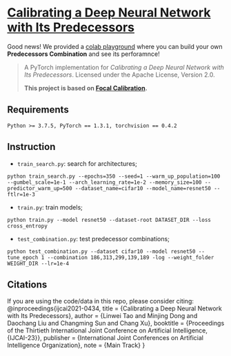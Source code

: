 # [Calibrating a Deep Neural Network with Its Predecessors](https://arxiv.org/abs/2302.06245)
Good news! We provided a [colab playground](https://colab.research.google.com/drive/1TjwzG962eyOF51zzqlWLwv3Wq-lgMHZM?usp=sharing) where you can build your own **Predecessors Combination** and see its perforamnce!

> A PyTorch implementation for _Calibrating a Deep Neural Network with Its Predecessors_. Licensed under the Apache License, Version 2.0.
> 
> **This project is based on [Focal Calibration](https://github.com/torrvision/focal_calibration).**
> 


## Requirements
```
Python >= 3.7.5, PyTorch == 1.3.1, torchvision == 0.4.2
```

## Instruction

* `train_search.py`: search for architectures;
```
python train_search.py --epochs=350 --seed=1 --warm_up_population=100 --gumbel_scale=1e-1 --arch_learning_rate=1e-2 --memory_size=100 --predictor_warm_up=500 --dataset_name=cifar10 --model_name=resnet50 --ftlr=1e-3
```
* `train.py`: train models;
```
python train.py --model resnet50 --dataset-root DATASET_DIR --loss cross_entropy
```
* `test_combination.py`: test predecessor combinations;
```
python test_combination.py --dataset cifar10 --model resnet50 --tune_epoch 1 --combination 186,313,299,139,189 -log --weight_folder WEIGHT_DIR --lr=1e-4
```


## Citations

If you are using the code/data in this repo, please consider citing:
      @inproceedings{ijcai2021-0434,
        title     = {Calibrating a Deep Neural Network with Its Predecessors}, 
        author    = {Linwei Tao and Minjing Dong and Daochang Liu and Changming Sun and Chang Xu},
        booktitle = {Proceedings of the Thirtieth International Joint Conference on
                     Artificial Intelligence, {IJCAI-23}},
        publisher = {International Joint Conferences on Artificial Intelligence Organization},
        note      = {Main Track}
      }
```

